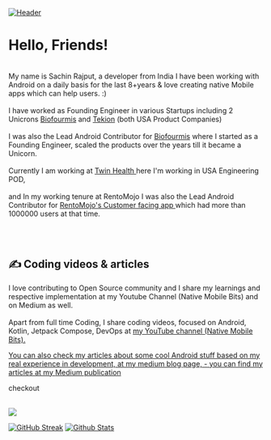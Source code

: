 [![Header](https://github.com/myJarvis/myJarvis/blob/main/misc/hiiamsachin.png "Header")](https://medium.com/@iAmSachinRajput)

# Hello, Friends! 

<br/>
My name is Sachin Rajput, a developer from India I have been working with Android on a daily basis for the last 8+years & love creating native Mobile apps which can help users. :)
<br/>
<br/>
I have worked as Founding Engineer in various Startups including 2 Unicrons <a href = "https://www.biofourmis.com">Biofourmis</a> and <a href = "https://tekion.com/">Tekion</a> (both USA Product Companies) 
<br/>
<br/>
 I was also the Lead Android Contributor for <a href = "https://www.biofourmis.com">Biofourmis</a> where I started as a Founding Engineer, scaled the products over the years till it became a Unicorn. 
 
<br/>
<br/>
Currently I am working at <a href = "https://twinhealth.com/">Twin Health </a>   here I'm working in USA Engineering POD, <br/>
<br/> and In my working tenure at RentoMojo I was also the Lead Android Contributor for <a href = "https://play.google.com/store/apps/details?id=com.rentomojo&pcampaignid=web_share"> RentoMojo's Customer facing app </a> which had more than 1000000 users at that time.

<br/> <br/>
## &#x270d; Coding videos & articles

I love contributing to Open Source community and I share my learnings and respective implementation at my Youtube Channel (Native Mobile Bits) and on Medium as well.
<br/><br/>
Apart from full time Coding, I share coding videos, focused on Android, Kotlin, Jetpack Compose, DevOps at <a href="https://www.youtube.com/channel/UCTjQSpx2waqXTC37AgM8qyA"> my YouTube channel (Native Mobile Bits).

You can also check my articles about some cool Android stuff based on my real experience in development, at my medium blog page, - you can find my articles at my <a href="https://droid-lover.medium.com//">Medium publication</a> 

checkout </a>
<br/> <br/>

![](https://komarev.com/ghpvc/?username=droid-lover&color=blueviolet)  

[![GitHub Streak](https://streak-stats.demolab.com/?user=droid-lover)](https://git.io/streak-stats) [![Github Stats](https://github-readme-stats.vercel.app/api?username=droid-lover)](https://github.com/droid-lover/github-readme-stats)

